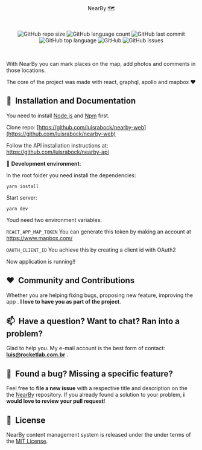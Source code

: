  

<br/>
<p align="center">
    NearBy 🗺️
</p>

<br/>
<p align="center">
<img alt="GitHub repo size" src="https://img.shields.io/github/repo-size/luisrabock/nearby-web">
<img alt="GitHub language count" src="https://img.shields.io/github/languages/count/luisrabock/nearby-web?style=flat-square">
<img alt="GitHub last commit" src="https://img.shields.io/github/last-commit/luisrabock/nearby-web?color=blue">
 <img alt="GitHub top language" src="https://img.shields.io/github/languages/top/luisrabock/nearby-web?style=flat-square">
 <img alt="GitHub" src="https://img.shields.io/github/license/luisrabock/nearby-web?color=blue&style=flat-square">
<img alt="GitHub issues" src="https://img.shields.io/github/issues-raw/luisrabock/nearby-web?color=red&style=flat-square">
</p>
<br/>



  
 
  
With NearBy you can mark places on the map, add photos and comments in those locations.

The core of the project was made with react, graphql, apollo and mapbox ❤️


## 🚀&nbsp; Installation and Documentation

You need to install  [Node.js](https://nodejs.org/en/download/)  and  [Npm]([https://www.npmjs.com/](https://www.npmjs.com/))  first.

Clone repo: [https://github.com/luisrabock/nearby-web](https://github.com/luisrabock/nearby-web)

Follow the API installation instructions at: https://github.com/luisrabock/nearby-api


🧪 **Development environment**:

In the root folder you need install the dependencies:

```yarn install```

Start server:

```yarn dev```

Youd need   two environment variables:

```REACT_APP_MAP_TOKEN```      You can generate this token by making an account at https://www.mapbox.com/ 

```OAUTH_CLIENT_ID```   You achieve this by creating a client id with OAuth2


Now application is running!!

## ❤️&nbsp; Community and Contributions

Whether you are helping fixing bugs, proposing new feature, improving the app . **I love to have you as part of the project**.


## 📫&nbsp; Have a question? Want to chat? Ran into a problem?

  
Glad to help you. My e-mail account is the best form of contact: **luis@rocketlab.com.br** .


## 🤝&nbsp; Found a bug? Missing a specific feature?

Feel free to **file a new issue** with a respective title and description on the the [NearBy](https://github.com/luisrabock/nearby-web/issues) repository. If you already found a solution to your problem, **i would love to review your pull request**!

## 📘&nbsp; License
NearBy content management system is released under the under terms of the [MIT License](LICENSE).
